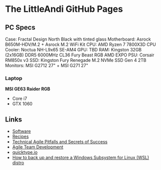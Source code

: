 # The LittleAndi GitHub Pages

## PC Specs

Case: Fractal Design North Black with tinted glass
Motherboard: Asrock B650M-HDV/M.2 + Asrock M.2 WiFi Kit
CPU: AMD Ryzen 7 7800X3D
CPU Cooler: Noctua NH-L9x65 SE-AM4
GPU: TBD
RAM: Kingston 32GB (2x16GB) DDR5 6000MHz CL36 Fury Beast RGB AMD EXPO
PSU: Corsair RM850x v3
SSD: Kingston Fury Renegade M.2 NVMe SSD Gen 4 2TB
Monitors: MSI G2712 27" + MSI G271 27"

### Laptop

**MSI GE63 Raider RGB**

- Core i7
- GTX 1060

## Links

- [Software](./software.md)
- [Recipes](./recipes.md)
- [Technical Agile Pitfalls and Secrets of Success](https://www.youtube.com/watch?v=jxXwm2D3S20)
- [Agile Team Development](https://proagile.se/teams)
- [quicktype.io](https://app.quicktype.io/)
- [How to back up and restore a Windows Subsystem for Linux (WSL) distro](https://www.xda-developers.com/how-back-up-restore-wsl/)

